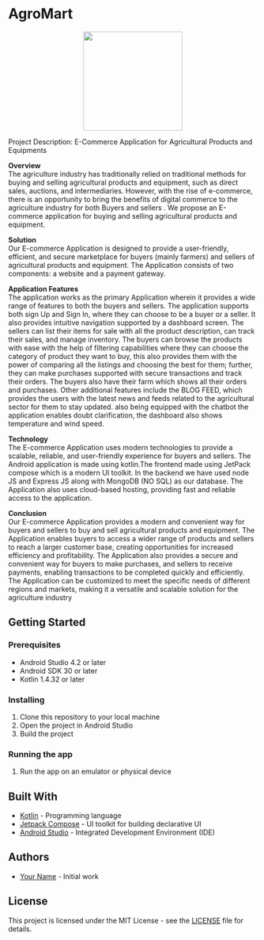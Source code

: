 # AgroMart

<p align="center">
    <img width="200" src="https://user-images.githubusercontent.com/77457296/232320083-ce751a66-01a6-4166-8248-ba73d44fa62f.png">
</p>

Project Description: E-Commerce Application for Agricultural Products and Equipments 

**Overview** \
The agriculture industry has traditionally relied on traditional methods for buying and selling agricultural products and equipment, such as direct sales, auctions, and intermediaries. However, with the rise of e-commerce, there is an opportunity to bring the benefits of digital commerce to the agriculture industry for both Buyers and sellers . We propose an E-commerce application for buying and selling agricultural products and equipment.

**Solution** \
Our E-commerce Application is designed to provide a user-friendly, efficient, and secure marketplace for buyers (mainly farmers) and sellers of agricultural products and equipment. The Application consists of two components: a website and a payment gateway.

**Application Features** \
The application works as the primary Application wherein it provides a wide range of features to both the buyers and sellers.
The application supports both sign Up and Sign In, where they can choose to be a buyer or a seller. It also provides intuitive navigation supported by a dashboard screen.
The sellers can list their items for sale with all the product description, can track their sales, and manage inventory.
The buyers can browse the products with ease with the help of filtering capabilities where they can choose the category of product they want to buy, this also provides them with the power of comparing all the listings and choosing the best for them; further, they can make purchases supported with secure transactions and track their orders. The buyers also have their farm which shows all their orders and purchases.
Other additional features include the BLOG FEED, which provides the users with the latest news and feeds related to the agricultural sector for them to stay updated. also being equipped with the chatbot the application enables doubt clarification, the dashboard also shows temperature and wind speed.


**Technology**\
The E-commerce Application uses modern technologies to provide a scalable, reliable, and user-friendly experience for buyers and sellers. The Android application is made using kotlin.The frontend made using JetPack compose which is a modern UI toolkit. In the backend we have used node JS and Express JS along with MongoDB (NO SQL) as our database. The Application also uses cloud-based hosting, providing fast and reliable access to the application.

**Conclusion** \
Our E-commerce Application provides a modern and convenient way for buyers and sellers to buy and sell agricultural products and equipment. The Application enables buyers to access a wider range of products and sellers to reach a larger customer base, creating opportunities for increased efficiency and profitability. The Application also provides a secure and convenient way for buyers to make purchases, and sellers to receive payments, enabling transactions to be completed quickly and efficiently. The Application can be customized to meet the specific needs of different regions and markets, making it a versatile and scalable solution for the agriculture industry 

## Getting Started

### Prerequisites

- Android Studio 4.2 or later
- Android SDK 30 or later
- Kotlin 1.4.32 or later

### Installing

1. Clone this repository to your local machine
2. Open the project in Android Studio
3. Build the project

### Running the app

1. Run the app on an emulator or physical device

## Built With

- [Kotlin](https://kotlinlang.org/) - Programming language
- [Jetpack Compose](https://developer.android.com/jetpack/compose) - UI toolkit for building declarative UI
- [Android Studio](https://developer.android.com/studio) - Integrated Development Environment (IDE)

## Authors

- [Your Name](https://github.com/yourusername) - Initial work

## License

This project is licensed under the MIT License - see the [LICENSE](LICENSE) file for details.

